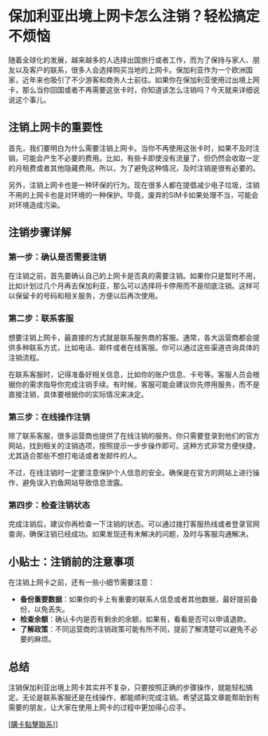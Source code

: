 # 保加利亚出境上网卡怎么注销？轻松搞定不烦恼

随着全球化的发展，越来越多的人选择出国旅行或者工作，而为了保持与家人、朋友以及客户的联系，很多人会选择购买当地的上网卡。保加利亚作为一个欧洲国家，近年来也吸引了不少游客和商务人士前往。如果你在保加利亚使用过出境上网卡，那么当你回国或者不再需要这张卡时，你知道该怎么注销吗？今天就来详细说说这个事儿。

## 注销上网卡的重要性

首先，我们要明白为什么需要注销上网卡。当你不再使用这张卡时，如果不及时注销，可能会产生不必要的费用。比如，有些卡即使没有流量了，但仍然会收取一定的月租费或者其他隐藏费用。所以，为了避免这种情况，及时注销是很有必要的。

另外，注销上网卡也是一种环保的行为。现在很多人都在提倡减少电子垃圾，注销不用的上网卡也是对环境的一种保护。毕竟，废弃的SIM卡如果处理不当，可能会对环境造成污染。

## 注销步骤详解

### 第一步：确认是否需要注销

在注销之前，首先要确认自己的上网卡是否真的需要注销。如果你只是暂时不用，比如计划过几个月再去保加利亚，那么可以选择将卡停用而不是彻底注销。这样可以保留卡的号码和相关服务，方便以后再次使用。

### 第二步：联系客服

想要注销上网卡，最直接的方式就是联系服务商的客服。通常，各大运营商都会提供多种联系方式，比如电话、邮件或者在线客服。你可以通过这些渠道咨询具体的注销流程。

在联系客服时，记得准备好相关信息，比如你的账户信息、卡号等。客服人员会根据你的需求指导你完成注销手续。有时候，客服可能会建议你先停用服务，而不是直接注销，具体要根据你的实际情况来决定。

### 第三步：在线操作注销

除了联系客服，很多运营商也提供了在线注销的服务。你只需要登录到他们的官方网站，找到相关的注销选项，按照提示一步步操作即可。这种方式非常方便快捷，尤其适合那些不想打电话或者发邮件的人。

不过，在线注销时一定要注意保护个人信息的安全。确保是在官方的网站上进行操作，避免误入钓鱼网站导致信息泄露。

### 第四步：检查注销状态

完成注销后，建议你再检查一下注销的状态。可以通过拨打客服热线或者登录官网查询，确保注销已经成功。如果发现还有未解决的问题，及时与客服沟通解决。

## 小贴士：注销前的注意事项

在注销上网卡之前，还有一些小细节需要注意：

- **备份重要数据**：如果你的卡上有重要的联系人信息或者其他数据，最好提前备份，以免丢失。
- **检查余额**：确认卡内是否有剩余的余额，如果有，看看是否可以申请退款。
- **了解政策**：不同运营商的注销政策可能有所不同，提前了解清楚可以避免不必要的麻烦。

## 总结

注销保加利亚出境上网卡其实并不复杂，只要按照正确的步骤操作，就能轻松搞定。无论是联系客服还是在线操作，都能顺利完成注销。希望这篇文章能帮助到有需要的朋友，让大家在使用上网卡的过程中更加得心应手。

[[購卡點擊聯系](https://t.me/s/esim1088)]]